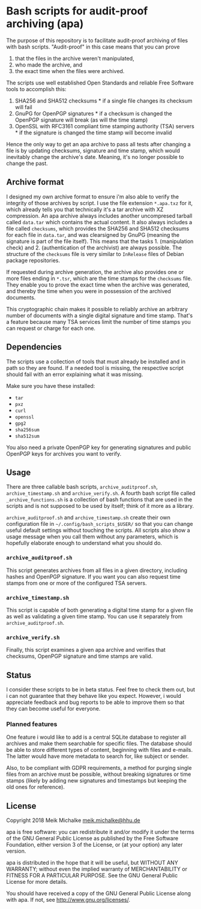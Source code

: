 # Bash scripts for audit-proof archiving (apa)

The purpose of this repository is to facilitate audit-proof archiving of files with bash scripts.
"Audit-proof" in this case means that you can prove

  1. that the files in the archive weren't manipulated,
  2. who made the archive, and
  3. the exact time when the files were archived.

The scripts use well established Open Standards and reliable Free Software tools to accomplish this:

  1. SHA256 and SHA512 checksums
    * if a single file changes its checksum will fail
  2. GnuPG for OpenPGP signatures
    * if a checksum is changed the OpenPGP signature will break (as will the time stamp)
  3. OpenSSL with RFC3161 compliant time stamping authority (TSA) servers
    * if the signature is changed the time stamp will become invalid

Hence the only way to get an apa archive to pass all tests after changing a file is by updating checksums, signature and time stamp,
which would inevitably change the archive's date. Meaning, it's no longer possible to change the past.

## Archive format

I designed my own archive format to ensure i'm also able to verify the integrity of those archives by script.
I use the file extension `*.apa.txz` for it, which already tells you that technically it's a tar archive with XZ compression.
An apa archive always includes another uncompresed tarball called `data.tar` which contains the actual content.
It also always includes a file called `checksums`, which provides the SHA256 and SHA512 checksums for each file in `data.tar`,
and was clearsigned by GnuPG (meaning the signature is part of the file itself). This means that the tasks 1. (manipulation check)
and 2. (authentication of the archivist) are always possible. The structure of the `checksums` file is very similar to `InRelease` files of Debian package repositories.

If requested during archive generation, the archive also provides one or more files ending in `*.tsr`, which are the time stamps for the `checksums` file.
They enable you to prove the exact time when the archive was generated, and thereby the time when you were in possession of the archived documents.

This cryptographic chain makes it possible to reliably archive an arbitrary number of documents with a single digital signature and time stamp.
That's a feature because many TSA services limit the number of time stamps you can request or charge for each one.

## Dependencies

The scripts use a collection of tools that must already be installed and in path so they are found.
If a needed tool is missing, the respective script should fail with an error explaining what it was missing.

Make sure you have these installed:

 * `tar`
 * `pxz`
 * `curl`
 * `openssl`
 * `gpg2`
 * `sha256sum`
 * `sha512sum`

You also need a private OpenPGP key for generating signatures and public OpenPGP keys for archives you want to verify.

## Usage

There are three callable bash scripts, `archive_auditproof.sh`, `archive_timestamp.sh` and `archive_verify.sh`. A fourth bash script file called `_archive_functions.sh` is a collection of bash functions that are used in the scripts and is not supposed to be used by itself; think of it more as a library.

`archive_auditproof.sh` and `archive_timestamp.sh` create their own configuration file in `~/.config/bash_scripts_$USER/` so that you can change useful default settings without touching the scripts.
All scripts also show a usage message when you call them without any parameters, which is hopefully elaborate enough to understand what you should do.

### `archive_auditproof.sh`

This script generates archives from all files in a given directory, including hashes and OpenPGP signature. If you want you can also request time stamps from one or more of the configured TSA servers.

### `archive_timestamp.sh`

This script is capable of both generating a digital time stamp for a given file as well as validating a given time stamp. You can use it separately from `archive_auditproof.sh`.

### `archive_verify.sh`

Finally, this script examines a given apa archive and verifies that checksums, OpenPGP signature and time stamps are valid.

## Status

I consider these scripts to be in beta status. Feel free to check them out, but i can not guarantee that they behave like you expect.
However, i would appreciate feedback and bug reports to be able to improve them so that they can become useful for everyone.

### Planned features

One feature i would like to add is a central SQLite database to register all archives and make them searchable for specific files.
The database should be able to store different types of content, beginning with files and e-mails.
The latter would have more metadata to search for, like subject or sender.

Also, to be compliant with GDPR requirements, a method for purging single files from an archive must be possible, without breaking signatures or time stamps
(likely by adding new signatures and timestamps but keeping the old ones for reference).

## License

Copyright 2018 Meik Michalke <meik.michalke@hhu.de>

apa is free software: you can redistribute it and/or modify
it under the terms of the GNU General Public License as published by
the Free Software Foundation, either version 3 of the License, or
(at your option) any later version.

apa is distributed in the hope that it will be useful,
but WITHOUT ANY WARRANTY; without even the implied warranty of
MERCHANTABILITY or FITNESS FOR A PARTICULAR PURPOSE.  See the
GNU General Public License for more details.

You should have received a copy of the GNU General Public License
along with apa.  If not, see <http://www.gnu.org/licenses/>.
